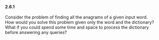 #### 2.6.1

Consider the problem of finding all the anagrams of a given input word. How would you solve this problem given only the word and the dictionary? What if you could spend some time and space to process the dictionary before answering any queries?
